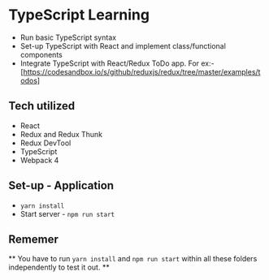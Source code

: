 # TypeScript Learning
* Run basic TypeScript syntax
* Set-up TypeScript with React and implement class/functional components 
* Integrate TypeScript with React/Redux ToDo app. For ex:- [https://codesandbox.io/s/github/reduxjs/redux/tree/master/examples/todos]

## Tech utilized
* React
* Redux and Redux Thunk
* Redux DevTool
* TypeScript
* Webpack 4

## Set-up - Application
* `yarn install`
* Start server - `npm run start`

## Rememer
** You have to run `yarn install` and `npm run start` within all these folders independently to test it out. **
